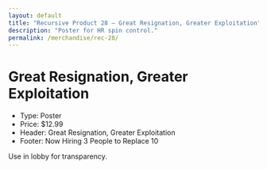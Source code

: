 ```yaml
---
layout: default
title: "Recursive Product 28 — Great Resignation, Greater Exploitation"
description: "Poster for HR spin control."
permalink: /merchandise/rec-28/
---
```


# Great Resignation, Greater Exploitation

- Type: Poster
- Price: $12.99
- Header: Great Resignation, Greater Exploitation
- Footer: Now Hiring 3 People to Replace 10

Use in lobby for transparency.
